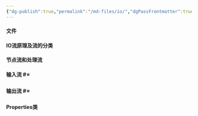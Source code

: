 ```yaml
---
{"dg-publish":true,"permalink":"/md-files/io/","dgPassFrontmatter":true}
---
```


#### 文件

#### IO流原理及流的分类

#### 节点流和处理流

#### 输入流 #⭐️ 

#### 输出流 #⭐️ 

#### Properties类